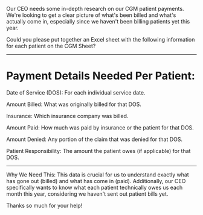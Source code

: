 Our CEO needs some in-depth research on our CGM patient payments. We're looking to get a clear picture of what's been billed and what's actually come in, especially since we haven't been billing patients yet this year.

Could you please put together an Excel sheet with the following information for each patient on the CGM Sheet?
_________________________
# Payment Details Needed Per Patient:
Date of Service (DOS): For each individual service date.

Amount Billed: What was originally billed for that DOS.

Insurance: Which insurance company was billed.

Amount Paid: How much was paid by insurance or the patient for that DOS.

Amount Denied: Any portion of the claim that was denied for that DOS.

Patient Responsibility: The amount the patient owes (if applicable) for that DOS.

__________________________________

Why We Need This:
This data is crucial for us to understand exactly what has gone out (billed) and what has come in (paid). Additionally, our CEO specifically wants to know what each patient technically owes us each month this year, considering we haven't sent out patient bills yet.

Thanks so much for your help!
